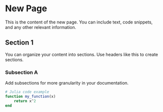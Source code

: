 # New Page

This is the content of the new page. You can include text, code snippets, and any other relevant information.

## Section 1

You can organize your content into sections. Use headers like this to create sections.

### Subsection A

Add subsections for more granularity in your documentation.

```julia
# Julia code example
function my_function(x)
    return x^2
end
